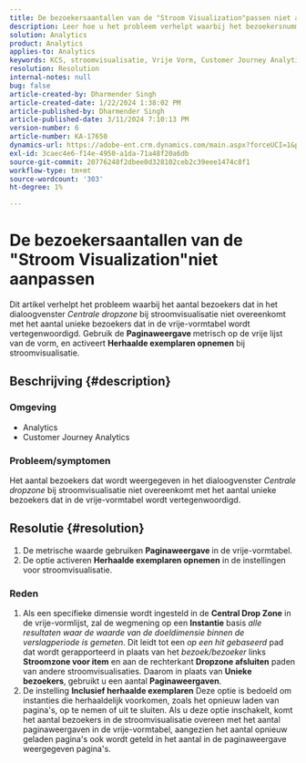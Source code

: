 ```yaml
---
title: De bezoekersaantallen van de "Stroom Visualization"passen niet aan
description: Leer hoe u het probleem verhelpt waarbij het bezoekersnummer van de "Flow Visualization" niet overeenkomt met het aantal bezoekers in de vrije-vormtabel. De functie Metrische paginaweergave gebruiken.
solution: Analytics
product: Analytics
applies-to: Analytics
keywords: KCS, stroomvisualisatie, Vrije Vorm, Customer Journey Analytics, gelijke, bezoeker
resolution: Resolution
internal-notes: null
bug: false
article-created-by: Dharmender Singh
article-created-date: 1/22/2024 1:38:02 PM
article-published-by: Dharmender Singh
article-published-date: 3/11/2024 7:10:13 PM
version-number: 6
article-number: KA-17650
dynamics-url: https://adobe-ent.crm.dynamics.com/main.aspx?forceUCI=1&pagetype=entityrecord&etn=knowledgearticle&id=60433671-2bb9-ee11-a569-6045bd006149
exl-id: 3caec4e6-f14e-4950-a1da-71a48f20a6db
source-git-commit: 20776248f2dbee0d328102ceb2c39eee1474c8f1
workflow-type: tm+mt
source-wordcount: '303'
ht-degree: 1%

---
```


# De bezoekersaantallen van de &quot;Stroom Visualization&quot;niet aanpassen


Dit artikel verhelpt het probleem waarbij het aantal bezoekers dat in het dialoogvenster *Centrale dropzone* bij stroomvisualisatie niet overeenkomt met het aantal unieke bezoekers dat in de vrije-vormtabel wordt vertegenwoordigd. Gebruik de <b>Paginaweergave </b>metrisch op de vrije lijst van de vorm, en activeert <b>Herhaalde exemplaren opnemen</b> bij stroomvisualisatie.

## Beschrijving {#description}


### <b>Omgeving</b>

- Analytics
- Customer Journey Analytics




### <b>Probleem/symptomen</b>

Het aantal bezoekers dat wordt weergegeven in het dialoogvenster *Centrale dropzone* bij stroomvisualisatie niet overeenkomt met het aantal unieke bezoekers dat in de vrije-vormtabel wordt vertegenwoordigd.


## Resolutie {#resolution}


1. De metrische waarde gebruiken <b>Paginaweergave </b>in de vrije-vormtabel.
2. De optie activeren <b>Herhaalde exemplaren opnemen</b> in de instellingen voor stroomvisualisatie.


### Reden

1. Als een specifieke dimensie wordt ingesteld in de <b>Central Drop Zone</b> in de vrije-vormlijst, zal de wegmening op een <b>Instantie</b> basis *alle resultaten waar de waarde van de doeldimensie binnen de verslagperiode is gemeten*. Dit leidt tot een *op een hit gebaseerd* pad dat wordt gerapporteerd in plaats van het *bezoek/bezoeker* links <b>Stroomzone voor item</b> en aan de rechterkant <b>Dropzone afsluiten</b> paden van andere stroomvisualisaties. Daarom in plaats van <b>Unieke bezoekers</b>, gebruikt u een aantal <b>Paginaweergaven</b>.
2. De instelling <b>Inclusief herhaalde exemplaren</b> Deze optie is bedoeld om instanties die herhaaldelijk voorkomen, zoals het opnieuw laden van pagina&#39;s, op te nemen of uit te sluiten. Als u deze optie inschakelt, komt het aantal bezoekers in de stroomvisualisatie overeen met het aantal paginaweergaven in de vrije-vormtabel, aangezien het aantal opnieuw geladen pagina&#39;s ook wordt geteld in het aantal in de paginaweergave weergegeven pagina&#39;s.

